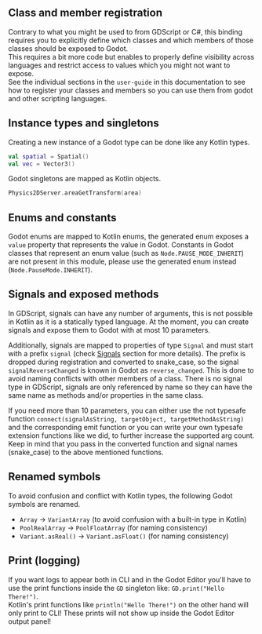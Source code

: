## Class and member registration
Contrary to what you might be used to from GDScript or C#, this binding requires you to explicitly define which classes
and which members of those classes should be exposed to Godot.  
This requires a bit more code but enables to properly define visibility across languages and restrict access to values 
which you might not want to expose.  
See the individual sections in the `user-guide` in this documentation to see how to register your classes and members so
you can use them from godot and other scripting languages.

## Instance types and singletons
Creating a new instance of a Godot type can be done like any Kotlin types.

```kotlin
val spatial = Spatial()
val vec = Vector3()
```

Godot singletons are mapped as Kotlin objects.

```kotlin
Physics2DServer.areaGetTransform(area)
```

## Enums and constants
Godot enums are mapped to Kotlin enums, the generated enum exposes a `value` property that represents the value in Godot. Constants in Godot classes that represent an enum value (such as `Node.PAUSE_MODE_INHERIT`) are not present in this module, please use the generated enum instead (`Node.PauseMode.INHERIT`).

## Signals and exposed methods
In GDScript, signals can have any number of arguments, this is not possible in Kotlin as it is a statically typed language. At the moment, you can create signals and expose them to Godot with at most 10 parameters.  

Additionally, signals are mapped to properties of type `Signal` and must start with a prefix `signal` (check [Signals](user-guide/signals.md) section for more details). The prefix is dropped during registration and converted to snake_case, so the signal `signalReverseChanged` is known in Godot as `reverse_changed`. This is done to avoid naming conflicts with other members of a class. There is no signal type in GDScript, signals are only referenced by name so they can have the same name as methods and/or properties in the same class.  

If you need more than 10 parameters, you can either use the not typesafe function `connect(signalAsString, targetObject, targetMethodAsString)` and the corresponding emit function or you can write your own typesafe extension functions like we did, to further increase the supported arg count. Keep in mind that you pass in the converted function and signal names (snake_case) to the above mentioned functions.  

## Renamed symbols
To avoid confusion and conflict with Kotlin types, the following Godot symbols are renamed.

- `Array` -> `VariantArray` (to avoid confusion with a built-in type in Kotlin)
- `PoolRealArray` -> `PoolFloatArray` (for naming consistency)
- `Variant.asReal()` -> `Variant.asFloat()` (for naming consistency)

## Print (logging)
If you want logs to appear both in CLI and in the Godot Editor you'll have to use the print functions inside the `GD` singleton like: `GD.print("Hello There!")`.  
Kotlin's print functions like `println("Hello There!")` on the other hand will only print to CLI! These prints will not show up inside the Godot Editor output panel!